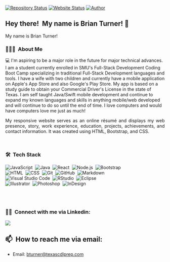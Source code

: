 
[![Repository Status](https://img.shields.io/badge/Repository%20Status-Maintained-dark%20green.svg)](https://github.com/AVS1508/AVS1508.github.io/)
[![Website Status](https://img.shields.io/badge/Website%20Status-Online-green)](https://www.briankturner.me)
[![Author](https://img.shields.io/badge/Author-Brian%20K.%20Turner-blue.svg)](https://www.linkedin.com/in/brian-turner-1923b8177/)


## Hey there! &nbsp;My name is Brian Turner! 👋
 
My name is Brian Turner!

### 👨🏻‍💻 &nbsp;About Me

💻 I'm aspiring to be a major role in the future for major technical advances. I am a student currently enrolled in SMU's Full-Stack Development Coding Boot Camp specializing in traditional Full-Stack Development languages and tools. I have a wife with two children and currently have a mobile application on Apple's App Store and also Google's Play Store.  My app is based on a study guide to obtain your Commercial Driver's License in the state of Texas.  I am self taught Java/Swift mobile development and continue to expand my known languages and skills in anything mobile/web developed and will continue to do so until the end of time.  I love computers and would have computers love me just as much!

<p align="justify">My responsive website serves as an online résumé and displays my web presence, story, work experience, education, projects, achievements, and contact information. It was created using HTML, Bootstrap, and CSS.</p>

<br />

### 🛠 &nbsp;Tech Stack

![JavaScript](https://img.shields.io/badge/-JavaScript-05122A?style=flat&logo=javascript)&nbsp;
![Java](https://img.shields.io/badge/-Java-05122A?style=flat&logo=Java&logoColor=FFA518)&nbsp;
![React](https://img.shields.io/badge/-React-05122A?style=flat&logo=react)&nbsp;
![Node.js](https://img.shields.io/badge/-Node.js-05122A?style=flat&logo=node.js)&nbsp;
![Bootstrap](https://img.shields.io/badge/-Bootstrap-05122A?style=flat&logo=bootstrap&logoColor=563D7C)\
![HTML](https://img.shields.io/badge/-HTML-05122A?style=flat&logo=HTML5)&nbsp;
![CSS](https://img.shields.io/badge/-CSS-05122A?style=flat&logo=CSS3&logoColor=1572B6)&nbsp;
![Git](https://img.shields.io/badge/-Git-05122A?style=flat&logo=git)&nbsp;
![GitHub](https://img.shields.io/badge/-GitHub-05122A?style=flat&logo=github)&nbsp;
![Markdown](https://img.shields.io/badge/-Markdown-05122A?style=flat&logo=markdown)\
![Visual Studio Code](https://img.shields.io/badge/-Visual%20Studio%20Code-05122A?style=flat&logo=visual-studio-code&logoColor=007ACC)&nbsp;
![RStudio](https://img.shields.io/badge/-RStudio-05122A?style=flat&logo=rstudio)&nbsp;
![Eclipse](https://img.shields.io/badge/-Eclipse-05122A?style=flat&logo=eclipse-ide&logoColor=2C2255)\
![Illustrator](https://img.shields.io/badge/-Illustrator-05122A?style=flat&logo=adobe-illustrator)&nbsp;
![Photoshop](https://img.shields.io/badge/-Photoshop-05122A?style=flat&logo=adobe-photoshop)&nbsp;
![InDesign](https://img.shields.io/badge/-InDesign-05122A?style=flat&logo=adobe-indesign)


<br />
<br />

### 🤝🏻 &nbsp;Connect with me via Linkedin:

<a href="in/brian-turner-1923b8177"><img src="https://img.shields.io/badge/-Brian%20K.%20Turner-0077B5?style=flat&logo=Linkedin&logoColor=white"/></a>

## 📫 &nbsp;How to reach me via email:

- Email: [bturner@texascdlprep.com](bturner@texascdlprep.com)
